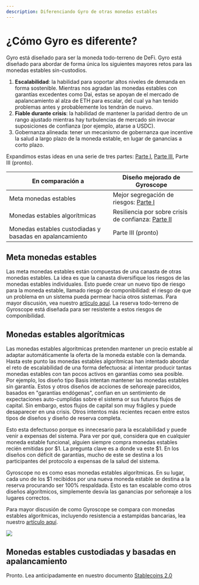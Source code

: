 ```yaml
---
description: Diferenciando Gyro de otras monedas estables
---
```


# ¿Cómo Gyro es diferente?

Gyro está diseñado para ser la moneda todo-terreno de DeFi. Gyro está diseñado para abordar de forma única los siguientes mayores retos para las monedas estables sin-custodios.

1. **Escalabilidad**: la habilidad para soportar altos niveles de demanda en forma sostenible. Mientras nos agradan las monedas estables con garantías excedentes como Dai, estas se apoyan de el mercado de apalancamiento al alza de ETH para escalar, del cual ya han tenido problemas antes y probablemente los tendrán de nuevo.
2. **Fiable durante crisis**: la habilidad de mantener la paridad dentro de un rango ajustado mientras hay turbulencias de mercado sin invocar suposiciones de confianza (por ejemplo, atarse a USDC).
3. Gobernanza alineada: tener un mecanismo de gobernanza que incentive la salud a largo plazo de la moneda estable, en lugar de ganancias a corto plazo.&#x20;

Expandimos estas ideas en una serie de tres partes: [Parte I](https://medium.com/gyroscope-protocol/gyroscope-is-different-part-1-72dcb8c303a4), [Parte III](https://medium.com/gyroscope-protocol/gyroscope-is-different-part-2-algorithmic-stablecoins-78c53c005e89), Parte III (pronto).

| En comparación a                                         | Diseño mejorado de Gyroscope                                                                                                                                    |
| -------------------------------------------------------- | --------------------------------------------------------------------------------------------------------------------------------------------------------------- |
| Meta monedas estables                                    | Mejor segregación de riesgos: [Parte I](https://medium.com/gyroscope-protocol/gyroscope-is-different-part-1-72dcb8c303a4)                                       |
| Monedas estables algorítmicas                            | Resiliencia por sobre crisis de confianza: [Parte II](https://medium.com/gyroscope-protocol/gyroscope-is-different-part-2-algorithmic-stablecoins-78c53c005e89) |
| Monedas estables custodiadas y basadas en apalancamiento | Parte III (pronto)                                                                                                                                              |

## Meta monedas estables

Las meta monedas estables están compuestas de una canasta de otras monedas estables. La idea es que la canasta diversifique los riesgos de las monedas estables individuales. Esto puede crear un nuevo tipo de riesgo para la moneda estable, llamado riesgo de componibilidad: el riesgo de que un problema en un sistema pueda permear hacia otros sistemas. Para mayor discusión, vea nuestro [artículo aquí](https://medium.com/gyroscope-protocol/gyroscope-is-different-part-1-72dcb8c303a4). La reserva todo-terreno de Gyroscope está diseñada para ser resistente a estos riesgos de componibilidad.

## Monedas estables algorítmicas

Las monedas estables algorítmicas pretenden mantener un precio estable al adaptar automáticamente la oferta de la moneda estable con la demanda. Hasta este punto las monedas estables algorítmicas han intentado abordar el reto de escalabilidad de una forma defectuosa: al intentar producir tantas monedas estables con tan pocos activos en garantías como sea posible. Por ejemplo, los diseño tipo Basis intentan mantener las monedas estables sin garantía. Estos y otros diseños de acciones de señoreaje parecidos, basados en "garantías endógenas", confian en un sentimiento de expectaciones auto-cumplidas sobre el sistema or sus futuros flujos de capital. Sin embargo, estos flujos de capital son muy frágiles y puede desaparecer en una crisis. Otros intentos más recientes recaen entre estos tipos de diseños y diseño de reserva completa.

Esto esta defectuoso porque es innecesario para la escalabilidad y puede venir a expensas del sistema. Para ver por qué, considera que en cualquier moneda estable funcional, alguien siempre compra monedas estables recién emitidas por $1. La pregunta clave es a donde va este $1. En los diseños con déficit de garantías, mucho de este se destina a los participantes del protocolo a expensas de la salud del sistema.

Gyroscope no es como esas monedas estables algorítmicas. En su lugar, cada uno de los $1 recibidos por una nueva moneda estable se destina a la reserva procurando ser 100% respaldada. Esto es tan escalable como otros diseños algorítmicos, simplemente desvía las ganancias por señoreaje a los lugares correctos.&#x20;

Para mayor discusión de como Gyroscope se compara con monedas estables algorítmicas, incluyendo resistencia a estampidas bancarias, lea nuestro [artículo aquí](https://medium.com/gyroscope-protocol/gyroscope-is-different-part-2-algorithmic-stablecoins-78c53c005e89).

![](https://2063019688-files.gitbook.io/\~/files/v0/b/gitbook-x-prod.appspot.com/o/spaces%2F-MU527HCtxlYaQoNazhF%2Fuploads%2F4YxZTpCs8HRhqdavB5i9%2FConfidence%20Crisis%20Flow%20Chart.png?alt=media\&token=b00edd60-c9da-492b-bd0f-b385bddbdad6)

## Monedas estables custodiadas y basadas en apalancamiento

Pronto. Lea anticipadamente en nuestro documento [Stablecoins 2.0](https://arxiv.org/abs/2006.12388)
